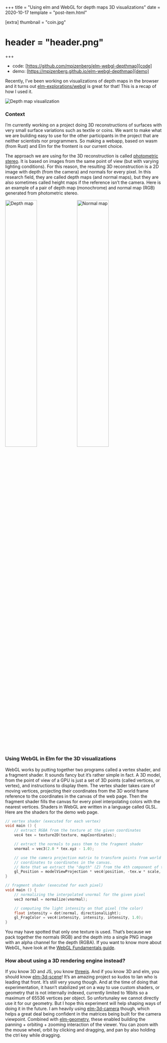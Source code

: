 +++
title = "Using elm and WebGL for depth maps 3D visualizations"
date = 2020-10-17
template = "post-item.html"

[extra]
thumbnail = "coin.jpg"
# header = "header.png"
+++

- code: [https://github.com/mpizenberg/elm-webgl-depthmap][code]
- demo: [https://mpizenberg.github.io/elm-webgl-depthmap][demo]

Recently, I’ve been working on visualizations of depth maps in the browser and it turns out [elm-explorations/webgl][elm-webgl] is great for that! This is a recap of how I used it.

[code]: https://github.com/mpizenberg/elm-webgl-depthmap
[demo]: https://mpizenberg.github.io/elm-webgl-depthmap
[elm-webgl]: https://package.elm-lang.org/packages/elm-explorations/webgl/latest/

<!-- more -->

![Depth map visualization](coin.jpg)

### Context

I’m currently working on a project doing 3D reconstructions of surfaces with very small surface variations such as textile or coins.
We want to make what we are building easy to use for the other participants in the project that are neither scientists nor programmers.
So making a webapp, based on wasm (from Rust) and Elm for the frontent is our current choice.

The approach we are using for the 3D reconstruction is called [photometric stereo][photometric-stereo].
It is based on images from the same point of view (but with varying lighting conditions).
For this reason, the resulting 3D reconstruction is a 2D image with depth (from the camera) and normals for every pixel.
In this research field, they are called depth maps (and normal maps), but they are also sometimes called height maps if the reference isn’t the camera.
Here is an example of a pair of depth map (monochrome) and normal map (RGB) generated from photometric stereo.

[photometric-stereo]: https://en.wikipedia.org/wiki/Photometric_stereo

<img src="depth.png" alt="Depth map" width="45%">
<img src="normals.png" alt="Normal map" width="45%">

### Using WebGL in Elm for the 3D visualizations

WebGL works by putting together two programs called a vertex shader, and a fragment shader.
It sounds fancy but it’s rather simple in fact.
A 3D model, from the point of view of a GPU is just a set of 3D points (called vertices, or vertex), and instructions to display them.
The vertex shader takes care of moving vertices, projecting their coordinates from the 3D world frame reference to the coordinates in the canvas of the web page.
Then the fragment shader fills the canvas for every pixel interpolating colors with the nearest vertices.
Shaders in WebGL are written in a language called GLSL.
Here are the shaders for the demo web page.

```c
// vertex shader (executed for each vertex)
void main () {
    // extract RGBA from the texture at the given coordinates
    vec4 tex = texture2D(texture, mapCoordinates);

    // extract the normals to pass them to the fragment shader
    vnormal = vec3(2.0 * tex.xyz - 1.0);

    // use the camera projection matrix to transform points from world 3D
    // coordinates to coordinates in the canvas.
    // Note that we extract the "depth" (Z) from the 4th component of the texture (tex.w).
    gl_Position = modelViewProjection * vec4(position, -tex.w * scale, 1.0);
}

// fragment shader (executed for each pixel)
void main () {
    // normalizing the interpolated vnormal for the given pixel
    vec3 normal = normalize(vnormal);

    // computing the light intensity on that pixel (the color)
    float intensity = dot(normal, directionalLight);
    gl_FragColor = vec4(intensity, intensity, intensity, 1.0);
}
```

You may have spotted that only one texture is used. That’s because we pack together the normals (RGB) and the depth into a single PNG image with an alpha channel for the depth (RGBA).
If you want to know more about WebGL, have look at the [WebGL Fundamentals guide][webgl-guide].

[webgl-guide]: https://webglfundamentals.org/

### How about using a 3D rendering engine instead?

If you know 3D and JS, you know [threejs][three].
And if you know 3D and elm, you should know [elm-3d-scene][elm-3d-scene]!
It’s an amazing project so kudos to Ian who is leading that front.
It’s still very young though.
And at the time of doing that experimentation, it hasn’t stabilized yet on a way to use custom shaders, or geometry that is not internally indexed, currently limited to 16bits so a maximum of 65536 vertices per object.
So unfortunaley we cannot directly use it for our geometry.
But I hope this experiment will help shaping ways of doing it in the future.
I am heavily using [elm-3d-camera][elm-3d-camera] though, which helps a great deal being confident in the matrices being built for the camera viewpoint.
Combined with [elm-geometry][elm-geometry], these enabled building the panning + orbiting + zooming interaction of the viewer.
You can zoom with the mouse wheel, orbit by clicking and dragging, and pan by also holding the ctrl key while dragging.

[three]: https://threejs.org/
[elm-3d-scene]: https://github.com/ianmackenzie/elm-3d-scene
[elm-3d-camera]: https://github.com/ianmackenzie/elm-3d-camera
[elm-geometry]: https://github.com/ianmackenzie/elm-geometry
